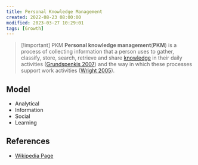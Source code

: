 ```yaml
---
title: Personal Knowledge Management
created: 2022-08-23 08:00:00
modified: 2023-03-27 10:29:01
tags: [Growth]
---
```


> [!important] PKM
> **Personal knowledge management**(**PKM**) is a process of collecting information that a person uses to gather, classify, store, search, retrieve and share [knowledge](https://en.wikipedia.org/wiki/Knowledge) in their daily activities ([Grundspenkis 2007](https://en.wikipedia.org/wiki/Personal_knowledge_management#CITEREFGrundspenkis2007)) and the way in which these processes support work activities ([Wright 2005](https://en.wikipedia.org/wiki/Personal_knowledge_management#CITEREFWright2005)).

## Model

- Analytical
- Information
- Social
- Learning

## References

- [Wikipedia Page](https://en.wikipedia.org/wiki/Personal_knowledge_management)
